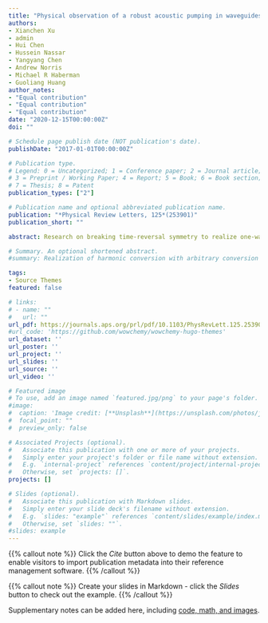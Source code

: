 ```yaml
---
title: "Physical observation of a robust acoustic pumping in waveguides with dynamic boundary"
authors:
- Xianchen Xu
- admin
- Hui Chen
- Hussein Nassar
- Yangyang Chen
- Andrew Norris
- Michael R Haberman
- Guoliang Huang
author_notes:
- "Equal contribution"
- "Equal contribution"
- "Equal contribution"
date: "2020-12-15T00:00:00Z"
doi: ""

# Schedule page publish date (NOT publication's date).
publishDate: "2017-01-01T00:00:00Z"

# Publication type.
# Legend: 0 = Uncategorized; 1 = Conference paper; 2 = Journal article;
# 3 = Preprint / Working Paper; 4 = Report; 5 = Book; 6 = Book section;
# 7 = Thesis; 8 = Patent
publication_types: ["2"]

# Publication name and optional abbreviated publication name.
publication: "*Physical Review Letters, 125*(253901)"
publication_short: ""

abstract: Research on breaking time-reversal symmetry to realize one-way wave propagation is a growing area in photonic and phononic crystals and metamaterials. In this Letter, we present physical realization of an acoustic waveguide with spatiotemporally modulated boundary conditions to realize nonreciprocal transport and acoustic topological pumping. The modulated waveguide inspired by a water wheel consists of a helical tube rotating around a slotted tube at a controllable speed. The rotation of the helical tube creates moving boundary conditions for the exposed waveguide sections at a constant speed. We experimentally demonstrate acoustic nonreciprocity and topologically robust bulk-edge correspondences for this system, which is in good agreement with analytical and numerical predictions. The nonreciprocal waveguide is a one-dimensional analog to the two-dimensional quantum Hall effect for acoustic circulators and is characterized by a robust integer-valued Chern number. These findings provide insight into practical implications of topological modes in acoustics and the implementation of higher-dimensional topological acoustics where time serves as a synthetic dimension.

# Summary. An optional shortened abstract.
#summary: Realization of harmonic conversion with arbitrary conversion frequency, phase, and amplitude. Realization of frequency-converted wave steering and dynamic beam steering.

tags:
- Source Themes
featured: false

# links:
# - name: ""
#   url: ""
url_pdf: https://journals.aps.org/prl/pdf/10.1103/PhysRevLett.125.253901
#url_code: 'https://github.com/wowchemy/wowchemy-hugo-themes'
url_dataset: ''
url_poster: ''
url_project: ''
url_slides: ''
url_source: ''
url_video: ''

# Featured image
# To use, add an image named `featured.jpg/png` to your page's folder. 
#image:
#  caption: 'Image credit: [**Unsplash**](https://unsplash.com/photos/jdD8gXaTZsc)'
#  focal_point: ""
#  preview_only: false

# Associated Projects (optional).
#   Associate this publication with one or more of your projects.
#   Simply enter your project's folder or file name without extension.
#   E.g. `internal-project` references `content/project/internal-project/index.md`.
#   Otherwise, set `projects: []`.
projects: []

# Slides (optional).
#   Associate this publication with Markdown slides.
#   Simply enter your slide deck's filename without extension.
#   E.g. `slides: "example"` references `content/slides/example/index.md`.
#   Otherwise, set `slides: ""`.
#slides: example
---
```


{{% callout note %}}
Click the *Cite* button above to demo the feature to enable visitors to import publication metadata into their reference management software.
{{% /callout %}}

{{% callout note %}}
Create your slides in Markdown - click the *Slides* button to check out the example.
{{% /callout %}}

Supplementary notes can be added here, including [code, math, and images](https://wowchemy.com/docs/writing-markdown-latex/).
